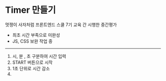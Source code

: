 # Timer 만들기

멋쟁이 사자처럼 프론트엔드 스쿨 7기 교육 간 시행한 중간평가

- 최초 시간 부족으로 미완성
- JS, CSS 보완 작업 중

---

1. 시, 분 , 초 구분하여 시간 입력
2. START 버튼으로 시작
3. 1초 단위로 시간 감소
4.
